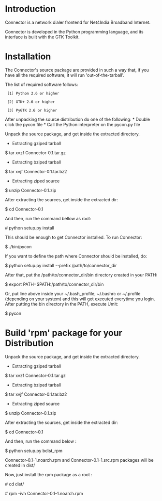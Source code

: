 # Introduction

   Connector is a network dialer frontend for Net4India Broadband Internet.

   Connector is developed in the Python programming language, and its
   interface is built with the GTK Toolkit. 

# Installation
  
   The Connector's source package are provided in such a way that, if you have
   all the required software, it will run 'out-of-the-tarball'.

   The list of required software follows:

     [1] Python 2.6 or higher

     [2] GTK+ 2.6 or higher

     [3] PyGTK 2.6 or higher


   After unpacking the source distribution do one of the following:
     * Double click the pycon file
     * Call the Python interpreter on the pycon.py file

   Unpack the source package, and get inside the extracted directory.

   * Extracting  gziped tarball

   $ tar xvzf Connector-0.1.tar.gz

   * Extracting bziped tarball

   $ tar xvjf Connector-0.1.tar.bz2

   * Extracting ziped source

   $ unzip Connector-0.1.zip

   After extracting the sources, get inside the extracted dir:
   
   $ cd Connector-0.1

   And then, run the command bellow as root:

   \# python setup.py install


   This should be enough to get Connector installed.
   To run Connector:

   $ ./bin/pycon


   If you want to define the path where Connector should be installed, do:

   $ python setup.py install --prefix /path/to/connector_dir

   After that, put the /path/to/connector_dir/bin directory created in your PATH:

   $ export PATH=$PATH:/path/to/connector_dir/bin

   Or, put line above inside your ~/.bash_profile, ~/.bashrc or ~/.profile
   (depending on your system) and this will get executed everytime you login.
   After putting the bin directory in the PATH, execute Umit:

   $ pycon

# Build 'rpm' package for your Distribution 
   
   Unpack the source package, and get inside the extracted directory.

   * Extracting  gziped tarball

   $ tar xvzf Connector-0.1.tar.gz

   * Extracting bziped tarball

   $ tar xvjf Connector-0.1.tar.bz2

   * Extracting ziped source

   $ unzip Connector-0.1.zip

   After extracting the sources, get inside the extracted dir:

   $ cd Connector-0.1

   And then, run the command below :

   $ python setup.py bdist_rpm

   Connector-0.1-1.noarch.rpm and Connector-0.1-1.src.rpm packages will be 
   created in dist/

   Now, just install the rpm package as a root :

   \# cd dist/

   \# rpm -ivh Connector-0.1-1.noarch.rpm

   
